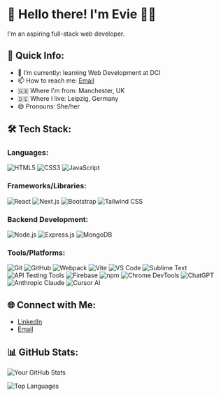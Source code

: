# 👋 Hello there! I'm Evie 👩‍💻

I'm an aspiring full-stack web developer.

## 🚀 Quick Info:

- 🌱 I’m currently: learning Web Development at DCI
- 📫 How to reach me: [Email](eviewilcock01@gmail.com)
- 🇬🇧 Where I'm from: Manchester, UK
- 🇩🇪 Where I live: Leipzig, Germany
- 😄 Pronouns: She/her

## 🛠️ Tech Stack:

### Languages:
![HTML5](https://img.shields.io/badge/HTML5-E34F26?style=flat&logo=html5&logoColor=white) ![CSS3](https://img.shields.io/badge/CSS3-1572B6?style=flat&logo=css3&logoColor=white)  ![JavaScript](https://img.shields.io/badge/JavaScript-F7DF1E?style=flat&logo=javascript&logoColor=black)

### Frameworks/Libraries:
![React](https://img.shields.io/badge/React-61DAFB?style=flat&logo=react&logoColor=black) ![Next.js](https://img.shields.io/badge/Next.js-000000?style=flat&logo=next.js&logoColor=white) ![Bootstrap](https://img.shields.io/badge/Bootstrap-563D7C?style=flat&logo=bootstrap&logoColor=white) ![Tailwind CSS](https://img.shields.io/badge/Tailwind%20CSS-38B2AC?style=flat&logo=tailwind-css&logoColor=white)

### Backend Development:
![Node.js](https://img.shields.io/badge/Node.js-339933?style=flat&logo=node.js&logoColor=white) ![Express.js](https://img.shields.io/badge/Express.js-000000?style=flat&logo=express&logoColor=white) ![MongoDB](https://img.shields.io/badge/MongoDB-47A248?style=flat&logo=mongodb&logoColor=white)

### Tools/Platforms:
![Git](https://img.shields.io/badge/Git-F05032?style=flat&logo=git&logoColor=white) ![GitHub](https://img.shields.io/badge/GitHub-181717?style=flat&logo=github&logoColor=white) ![Webpack](https://img.shields.io/badge/Webpack-8DD6F9?style=flat&logo=webpack&logoColor=black) ![Vite](https://img.shields.io/badge/Vite-646CFF?style=flat&logo=vite&logoColor=white) ![VS Code](https://img.shields.io/badge/VS%20Code-007ACC?style=flat&logo=visual-studio-code&logoColor=white) ![Sublime Text](https://img.shields.io/badge/Sublime%20Text-292929?style=flat&logo=sublime-text&logoColor=important) ![API Testing Tools](https://img.shields.io/badge/API%20Testing-FF5C5C?style=flat&logo=postman&logoColor=white) ![Firebase](https://img.shields.io/badge/Firebase-FFCA28?style=flat&logo=firebase&logoColor=black) ![npm](https://img.shields.io/badge/npm-CB3837?style=flat&logo=npm&logoColor=white) ![Chrome DevTools](https://img.shields.io/badge/Chrome%20DevTools-4285F4?style=flat&logo=google-chrome&logoColor=white) ![ChatGPT](https://img.shields.io/badge/ChatGPT-0061F2?style=flat&logo=openai&logoColor=white) ![Anthropic Claude](https://img.shields.io/badge/Claude-5F69B3?style=flat&logo=anthropic&logoColor=white) ![Cursor AI](https://img.shields.io/badge/Cursor%20AI-1A1A1A?style=flat&logo=cursor&logoColor=white)


## 🌐 Connect with Me:

- [LinkedIn](https://de.linkedin.com/in/evie-wilcock)
- [Email](eviewilcock01@gmail.com)

## 📊 GitHub Stats:
![Your GitHub Stats](https://github-readme-stats.vercel.app/api?username=eviesw&show_icons=true&theme=radical)

![Top Languages](https://github-readme-stats.vercel.app/api/top-langs/?username=eviesw&layout=compact&theme=radical)

